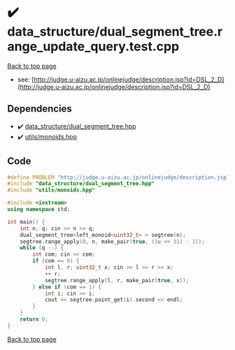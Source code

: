 <!-- mathjax config similar to math.stackexchange -->
<script type="text/javascript" async
  src="https://cdnjs.cloudflare.com/ajax/libs/mathjax/2.7.5/MathJax.js?config=TeX-MML-AM_CHTML">
</script>
<script type="text/x-mathjax-config">
  MathJax.Hub.Config({
    TeX: { equationNumbers: { autoNumber: "AMS" }},
    tex2jax: {
      inlineMath: [ ['$','$'] ],
      processEscapes: true
    },
    "HTML-CSS": { matchFontHeight: false },
    displayAlign: "left",
    displayIndent: "2em"
  });
</script>

<script type="text/javascript" src="https://cdnjs.cloudflare.com/ajax/libs/jquery/3.4.1/jquery.min.js"></script>
<script src="https://cdn.jsdelivr.net/npm/jquery-balloon-js@1.1.2/jquery.balloon.min.js" integrity="sha256-ZEYs9VrgAeNuPvs15E39OsyOJaIkXEEt10fzxJ20+2I=" crossorigin="anonymous"></script>
<script type="text/javascript" src="../../assets/js/copy-button.js"></script>
<link rel="stylesheet" href="../../assets/css/copy-button.css" />


# :heavy_check_mark: data_structure/dual_segment_tree.range_update_query.test.cpp


[Back to top page](../../index.html)

* see: [http://judge.u-aizu.ac.jp/onlinejudge/description.jsp?id=DSL_2_D](http://judge.u-aizu.ac.jp/onlinejudge/description.jsp?id=DSL_2_D)


## Dependencies
* :heavy_check_mark: [data_structure/dual_segment_tree.hpp](../../library/data_structure/dual_segment_tree.hpp.html)
* :heavy_check_mark: [utils/monoids.hpp](../../library/utils/monoids.hpp.html)


## Code
```cpp
#define PROBLEM "http://judge.u-aizu.ac.jp/onlinejudge/description.jsp?id=DSL_2_D"
#include "data_structure/dual_segment_tree.hpp"
#include "utils/monoids.hpp"

#include <iostream>
using namespace std;

int main() {
    int n, q; cin >> n >> q;
    dual_segment_tree<left_monoid<uint32_t> > segtree(n);
    segtree.range_apply(0, n, make_pair(true, (1u << 31) - 1));
    while (q --) {
        int com; cin >> com;
        if (com == 0) {
            int l, r; uint32_t x; cin >> l >> r >> x;
            ++ r;
            segtree.range_apply(l, r, make_pair(true, x));
        } else if (com == 1) {
            int i; cin >> i;
            cout << segtree.point_get(i).second << endl;
        }
    }
    return 0;
}

```

[Back to top page](../../index.html)

